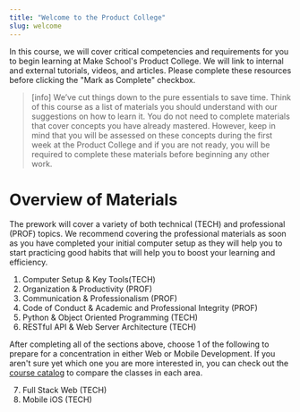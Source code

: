 ```yaml
---
title: "Welcome to the Product College"
slug: welcome
---
```


In this course, we will cover critical competencies and requirements for you to begin learning at Make School's Product College. We will link to internal and external tutorials, videos, and articles. Please complete these resources before clicking the "Mark as Complete" checkbox.

> [info]
We’ve cut things down to the pure essentials to save time. Think of this course as a list of materials you should understand with our suggestions on how to learn it. You do not need to complete materials that cover concepts you have already mastered. However, keep in mind that you will be assessed on these concepts during the first week at the Product College and if you are not ready, you will be required to complete these materials before beginning any other work.

# Overview of Materials
The prework will cover a variety of both technical (TECH) and professional (PROF) topics. We recommend covering the professional materials as soon as you have completed your initial computer setup as they will help you to start practicing good habits that will help you to boost your learning and efficiency.

1. Computer Setup & Key Tools(TECH)
2. Organization & Productivity (PROF)
3. Communication & Professionalism (PROF)
4. Code of Conduct & Academic and Professional Integrity (PROF)
5. Python & Object Oriented Programming (TECH)
6. RESTful API & Web Server Architecture  (TECH)

After completing all of the sections above, choose 1 of the following to prepare for a concentration in either Web or Mobile Development. If you aren't sure yet which one you are more interested in, you can check out the [course catalog](https://docs.google.com/document/d/1hz-Nv1_pc1z2yHbHhEeWb2mlwWu-g4nZiKWup8owUmc/preview) to compare the classes in each area.

7. Full Stack Web (TECH)
8. Mobile iOS (TECH)
